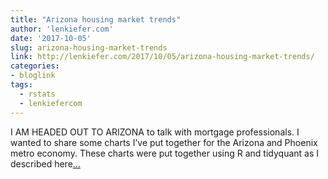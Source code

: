 ```yaml
---
title: "Arizona housing market trends"
author: 'lenkiefer.com'
date: '2017-10-05'
slug: arizona-housing-market-trends
link: http://lenkiefer.com/2017/10/05/arizona-housing-market-trends/
categories:
- bloglink
tags:
  - rstats
  - lenkiefercom
---
```


I AM HEADED OUT TO ARIZONA to talk with mortgage professionals. I wanted to share some charts I’ve put together for the Arizona and Phoenix metro economy. These charts were put together using R and tidyquant as I described here[... <i class="fas fa-external-link-alt"></i>](http://lenkiefer.com/2017/10/05/arizona-housing-market-trends/)

